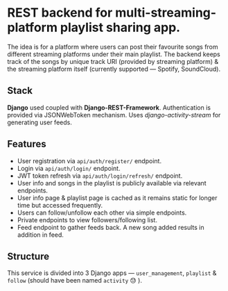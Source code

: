 # REST backend for multi-streaming-platform playlist sharing app.
The idea is for a platform where users can post their favourite songs from
different streaming platforms under their main playlist. The backend
keeps track of the songs by unique track URI (provided by streaming
platform) & the streaming platform itself (currently supported &mdash;
Spotify, SoundCloud).

## Stack
**Django** used coupled with **Django-REST-Framework**. Authentication is
provided via JSONWebToken mechanism. Uses *django-activity-stream* for generating
user feeds.

## Features
* User registration via `api/auth/register/` endpoint.
* Login via `api/auth/login/` endpoint.
* JWT token refresh via `api/auth/login/refresh/` endpoint.
* User info and songs in the playlist is publicly available via relevant endpoints.
* User info page & playlist page is cached as it remains static for longer time but accessed frequently.
* Users can follow/unfollow each other via simple endpoints.
* Private endpoints to view followers/following list.
* Feed endpoint to gather feeds back. A new song added results in addition in feed.

## Structure
This service is divided into 3 Django apps &mdash; `user_management`,
`playlist` & `follow` (should have been named `activity` :sweat: ).
